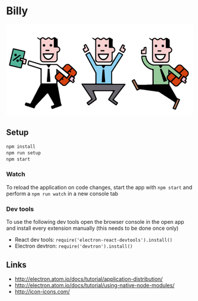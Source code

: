 # Billy

![billy](concept/accountants.png)

## Setup

```bash
npm install
npm run setup
npm start
```

### Watch
To reload the application on code changes, start the app with `npm start` and perform a `npm run watch` in a new console tab

### Dev tools
To use the following dev tools open the browser console in the open app and install every extension manually (this needs to be done once only)

* React dev tools: `require('electron-react-devtools').install()`
* Electron devtron: `require('devtron').install()`

## Links
* http://electron.atom.io/docs/tutorial/application-distribution/
* http://electron.atom.io/docs/tutorial/using-native-node-modules/
* http://icon-icons.com/